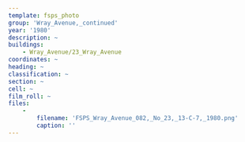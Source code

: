 ```yaml
---
template: fsps_photo
group: 'Wray_Avenue,_continued'
year: '1980'
description: ~
buildings:
    - Wray_Avenue/23_Wray_Avenue
coordinates: ~
heading: ~
classification: ~
section: ~
cell: ~
film_roll: ~
files:
    -
        filename: 'FSPS_Wray_Avenue_082,_No_23,_13-C-7,_1980.png'
        caption: ''
---
```

